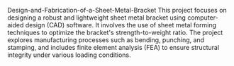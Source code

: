 Design-and-Fabrication-of-a-Sheet-Metal-Bracket
This project focuses on designing a robust and lightweight sheet metal bracket using computer-aided design (CAD) software. It involves the use of sheet metal forming techniques to optimize the bracket's strength-to-weight ratio. The project explores manufacturing processes such as bending, punching, and stamping, and includes finite element analysis (FEA) to ensure structural integrity under various loading conditions.
